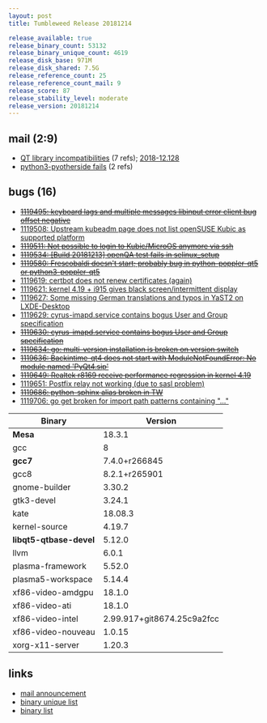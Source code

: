 ```yaml
---
layout: post
title: Tumbleweed Release 20181214

release_available: true
release_binary_count: 53132
release_binary_unique_count: 4619
release_disk_base: 971M
release_disk_shared: 7.5G
release_reference_count: 25
release_reference_count_mail: 9
release_score: 87
release_stability_level: moderate
release_version: 20181214
---
```


## mail (2:9)

- [QT library incompatibilities](https://lists.opensuse.org/opensuse-factory/2018-12/msg00111.html) (7 refs); [2018-12.128](https://lists.opensuse.org/opensuse-factory/2018-12/msg00128.html)
- [python3-pyotherside fails](https://lists.opensuse.org/opensuse-factory/2018-12/msg00117.html) (2 refs)

## bugs (16)

<!--more-->

- ~~[1119495: keyboard lags and multiple messages libinput error client bug offset negative](https://bugzilla.opensuse.org/show_bug.cgi?id=1119495)~~
- [1119508: Upstream kubeadm page does not list openSUSE Kubic as supported platform](https://bugzilla.opensuse.org/show_bug.cgi?id=1119508)
- ~~[1119511: Not possible to login to Kubic/MicroOS anymore via ssh](https://bugzilla.opensuse.org/show_bug.cgi?id=1119511)~~
- ~~[1119534: \[Build 20181213\] openQA test fails in selinux_setup](https://bugzilla.opensuse.org/show_bug.cgi?id=1119534)~~
- ~~[1119580: Frescobaldi doesn't start; probably bug in python-poppler-qt5 or python3-poppler-qt5](https://bugzilla.opensuse.org/show_bug.cgi?id=1119580)~~
- [1119619: certbot does not renew certificates (again)](https://bugzilla.opensuse.org/show_bug.cgi?id=1119619)
- [1119621: kernel 4.19 + i915 gives black screen/intermittent display](https://bugzilla.opensuse.org/show_bug.cgi?id=1119621)
- [1119627: Some missing German translations and typos in YaST2 on LXDE-Desktop](https://bugzilla.opensuse.org/show_bug.cgi?id=1119627)
- [1119629: cyrus-imapd.service contains bogus User and Group specification](https://bugzilla.opensuse.org/show_bug.cgi?id=1119629)
- ~~[1119630: cyrus-imapd.service contains bogus User and Group specification](https://bugzilla.opensuse.org/show_bug.cgi?id=1119630)~~
- ~~[1119634: go: multi-version installation is broken on version switch](https://bugzilla.opensuse.org/show_bug.cgi?id=1119634)~~
- ~~[1119636: Backintime-qt4 does not start with ModuleNotFoundError: No module named 'PyQt4.sip'](https://bugzilla.opensuse.org/show_bug.cgi?id=1119636)~~
- ~~[1119649: Realtek r8169 receive performance regression in kernel 4.19](https://bugzilla.opensuse.org/show_bug.cgi?id=1119649)~~
- [1119651: Postfix relay not working (due to sasl problem)](https://bugzilla.opensuse.org/show_bug.cgi?id=1119651)
- ~~[1119686: python-sphinx alias broken in TW](https://bugzilla.opensuse.org/show_bug.cgi?id=1119686)~~
- [1119706: go get broken for   import path patterns containing "..."](https://bugzilla.opensuse.org/show_bug.cgi?id=1119706)

Binary | Version
--- | ---
**Mesa** | 18.3.1
gcc | 8
**gcc7** | 7.4.0+r266845
gcc8 | 8.2.1+r265901
gnome-builder | 3.30.2
gtk3-devel | 3.24.1
kate | 18.08.3
kernel-source | 4.19.7
**libqt5-qtbase-devel** | 5.12.0
llvm | 6.0.1
plasma-framework | 5.52.0
plasma5-workspace | 5.14.4
xf86-video-amdgpu | 18.1.0
xf86-video-ati | 18.1.0
xf86-video-intel | 2.99.917+git8674.25c9a2fcc
xf86-video-nouveau | 1.0.15
xorg-x11-server | 1.20.3

## links

- [mail announcement](https://lists.opensuse.org/opensuse-factory/2018-12/msg00108.html)
- [binary unique list](http://download.tumbleweed.boombatower.com/20181214/rpm.unique.list)
- [binary list](http://download.tumbleweed.boombatower.com/20181214/rpm.list)
